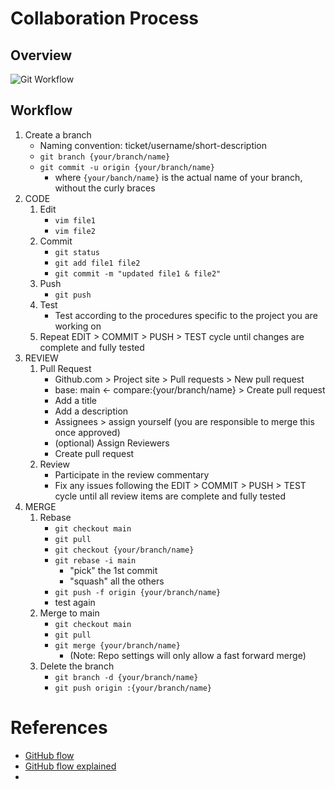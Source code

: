 
# Collaboration Process
## Overview
![Git Workflow](https://github.com/andylytical/stackedit/blob/access/ctt-222/Git%20Workflow.png)
## Workflow
1. Create a branch
    * Naming convention: ticket/username/short-description
    * `git branch {your/branch/name}`
    * `git commit -u origin {your/branch/name}`
      * where `{your/banch/name}` is the actual name of your branch, without the curly braces
1. CODE
	1. Edit
	   * `vim file1`
	   * `vim file2`
	1. Commit
	   * `git status`
	   * `git add file1 file2`
	   * `git commit -m "updated file1 & file2"`
	1. Push
	   * `git push`
	1. Test
	   * Test according to the procedures specific to the project you are working on
	1. Repeat EDIT > COMMIT > PUSH > TEST cycle until changes are complete and fully tested
1. REVIEW
   1. Pull Request
      * Github.com > Project site > Pull requests > New pull request
      * base: main \<- compare:{your/branch/name} > Create pull request
      * Add a title
      * Add a description
      * Assignees > assign yourself (you are responsible to merge this once approved)
      * (optional) Assign Reviewers
      * Create pull request
   1. Review
      * Participate in the review commentary
      * Fix any issues following the EDIT > COMMIT > PUSH > TEST cycle until all review items are complete and fully tested
1. MERGE
   1. Rebase
      * `git checkout main`
      * `git pull`
      * `git checkout {your/branch/name}`
      * `git rebase -i main`
        * "pick" the 1st commit
        * "squash" all the others
      * `git push -f origin {your/branch/name}`
      * test again
   1. Merge to main
      * `git checkout main`
      * `git pull`
      * `git merge {your/branch/name}`
        * (Note: Repo settings will only allow a fast forward merge)
   1. Delete the branch
      * `git branch -d {your/branch/name}`
      * `git push origin :{your/branch/name}`

# References
* [GitHub flow](https://docs.github.com/en/get-started/using-github/github-flow)
* [GitHub flow explained](https://scottchacon.com/2011/08/31/github-flow/)
* 
<!--stackedit_data:
eyJoaXN0b3J5IjpbLTE0MTEwODI5MjgsLTU1MjQ4NTQ1MywzOD
k4MzYzNTEsMjAzODg0NDIyMCwtOTc3MzIyMjAzLC0xNjM1MDY4
MDE3LDI5MTQyNzA3MSw1NDMxMTY3NTUsLTM3OTU0MzE5NCwtMj
A4ODc0NjYxMiwtMzMyNDU1MzYzXX0=
-->